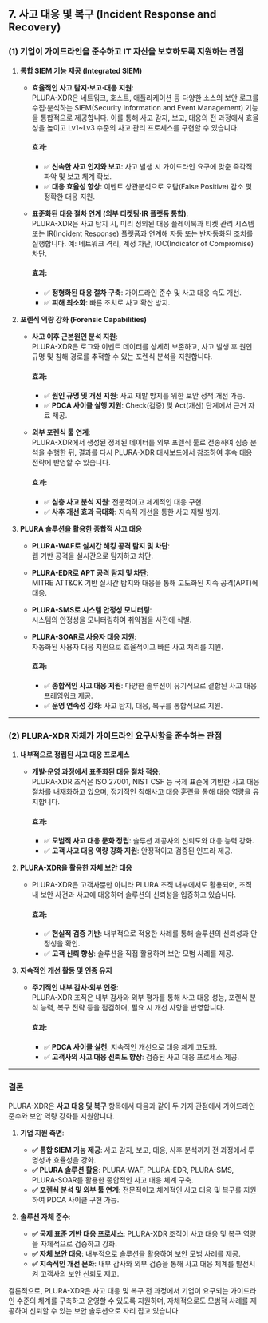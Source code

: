 ## **7. 사고 대응 및 복구** (Incident Response and Recovery)

### (1) 기업이 가이드라인을 준수하고 IT 자산을 보호하도록 지원하는 관점

1. **통합 SIEM 기능 제공 (Integrated SIEM)**  
   - **효율적인 사고 탐지·보고·대응 지원**:  
     PLURA-XDR은 네트워크, 호스트, 애플리케이션 등 다양한 소스의 보안 로그를 수집·분석하는 SIEM(Security Information and Event Management) 기능을 통합적으로 제공합니다. 이를 통해 사고 감지, 보고, 대응의 전 과정에서 효율성을 높이고 Lv1~Lv3 수준의 사고 관리 프로세스를 구현할 수 있습니다.  
     
     #### 효과:
     - ✅ **신속한 사고 인지와 보고**: 사고 발생 시 가이드라인 요구에 맞춘 즉각적 파악 및 보고 체계 확보.  
     - ✅ **대응 효율성 향상**: 이벤트 상관분석으로 오탐(False Positive) 감소 및 정확한 대응 지원.  

   - **표준화된 대응 절차 연계 (외부 티켓팅·IR 플랫폼 통합)**:  
     PLURA-XDR은 사고 탐지 시, 미리 정의된 대응 플레이북과 티켓 관리 시스템 또는 IR(Incident Response) 플랫폼과 연계해 자동 또는 반자동화된 조치를 실행합니다. 예: 네트워크 격리, 계정 차단, IOC(Indicator of Compromise) 차단.  
     
     #### 효과:
     - ✅ **정형화된 대응 절차 구축**: 가이드라인 준수 및 사고 대응 속도 개선.  
     - ✅ **피해 최소화**: 빠른 조치로 사고 확산 방지.  

2. **포렌식 역량 강화 (Forensic Capabilities)**  
   - **사고 이후 근본원인 분석 지원**:  
     PLURA-XDR은 로그와 이벤트 데이터를 상세히 보존하고, 사고 발생 후 원인 규명 및 침해 경로를 추적할 수 있는 포렌식 분석을 지원합니다.  
     
     #### 효과:
     - ✅ **원인 규명 및 개선 지원**: 사고 재발 방지를 위한 보안 정책 개선 가능.  
     - ✅ **PDCA 사이클 실행 지원**: Check(검증) 및 Act(개선) 단계에서 근거 자료 제공.  

   - **외부 포렌식 툴 연계**:  
     PLURA-XDR에서 생성된 정제된 데이터를 외부 포렌식 툴로 전송하여 심층 분석을 수행한 뒤, 결과를 다시 PLURA-XDR 대시보드에서 참조하여 후속 대응 전략에 반영할 수 있습니다.  
     
     #### 효과:
     - ✅ **심층 사고 분석 지원**: 전문적이고 체계적인 대응 구현.  
     - ✅ **사후 개선 효과 극대화**: 지속적 개선을 통한 사고 재발 방지.  

3. **PLURA 솔루션을 활용한 종합적 사고 대응**  
   - **PLURA-WAF로 실시간 해킹 공격 탐지 및 차단**:  
     웹 기반 공격을 실시간으로 탐지하고 차단.  

   - **PLURA-EDR로 APT 공격 탐지 및 차단**:  
     MITRE ATT&CK 기반 실시간 탐지와 대응을 통해 고도화된 지속 공격(APT)에 대응.  

   - **PLURA-SMS로 시스템 안정성 모니터링**:  
     시스템의 안정성을 모니터링하여 취약점을 사전에 식별.  

   - **PLURA-SOAR로 사용자 대응 지원**:  
     자동화된 사용자 대응 지원으로 효율적이고 빠른 사고 처리를 지원.  

     #### 효과:
     - ✅ **종합적인 사고 대응 지원**: 다양한 솔루션이 유기적으로 결합된 사고 대응 프레임워크 제공.  
     - ✅ **운영 연속성 강화**: 사고 탐지, 대응, 복구를 통합적으로 지원.  

---

### (2) PLURA-XDR 자체가 가이드라인 요구사항을 준수하는 관점

1. **내부적으로 정립된 사고 대응 프로세스**  
   - **개발·운영 과정에서 표준화된 대응 절차 적용**:  
     PLURA-XDR 조직은 ISO 27001, NIST CSF 등 국제 표준에 기반한 사고 대응 절차를 내재화하고 있으며, 정기적인 침해사고 대응 훈련을 통해 대응 역량을 유지합니다.  
     
     #### 효과:
     - ✅ **모범적 사고 대응 문화 정립**: 솔루션 제공사의 신뢰도와 대응 능력 강화.  
     - ✅ **고객 사고 대응 역량 강화 지원**: 안정적이고 검증된 인프라 제공.  

2. **PLURA-XDR을 활용한 자체 보안 대응**  
   - PLURA-XDR은 고객사뿐만 아니라 PLURA 조직 내부에서도 활용되어, 조직 내 보안 사건과 사고에 대응하며 솔루션의 신뢰성을 입증하고 있습니다.  
     
     #### 효과:
     - ✅ **현실적 검증 기반**: 내부적으로 적용한 사례를 통해 솔루션의 신뢰성과 안정성을 확인.  
     - ✅ **고객 신뢰 향상**: 솔루션을 직접 활용하며 보안 모범 사례를 제공.  

3. **지속적인 개선 활동 및 인증 유지**  
   - **주기적인 내부 감사·외부 인증**:  
     PLURA-XDR 조직은 내부 감사와 외부 평가를 통해 사고 대응 성능, 포렌식 분석 능력, 복구 전략 등을 점검하며, 필요 시 개선 사항을 반영합니다.  
     
     #### 효과:
     - ✅ **PDCA 사이클 실천**: 지속적인 개선으로 대응 체계 고도화.  
     - ✅ **고객사의 사고 대응 신뢰도 향상**: 검증된 사고 대응 프로세스 제공.  

---

### 결론

PLURA-XDR은 **사고 대응 및 복구** 항목에서 다음과 같이 두 가지 관점에서 가이드라인 준수와 보안 역량 강화를 지원합니다.

1. **기업 지원 측면**:  
   - **✅ 통합 SIEM 기능 제공**: 사고 감지, 보고, 대응, 사후 분석까지 전 과정에서 투명성과 효율성을 강화.  
   - **✅ PLURA 솔루션 활용**: PLURA-WAF, PLURA-EDR, PLURA-SMS, PLURA-SOAR를 활용한 종합적인 사고 대응 체계 구축.  
   - **✅ 포렌식 분석 및 외부 툴 연계**: 전문적이고 체계적인 사고 대응 및 복구를 지원하여 PDCA 사이클 구현 가능.  

2. **솔루션 자체 준수**:  
   - **✅ 국제 표준 기반 대응 프로세스**: PLURA-XDR 조직이 사고 대응 및 복구 역량을 자체적으로 검증하고 강화.  
   - **✅ 자체 보안 대응**: 내부적으로 솔루션을 활용하여 보안 모범 사례를 제공.  
   - **✅ 지속적인 개선 문화**: 내부 감사와 외부 검증을 통해 사고 대응 체계를 발전시켜 고객사의 보안 신뢰도 제고.  

결론적으로, PLURA-XDR은 사고 대응 및 복구 전 과정에서 기업이 요구되는 가이드라인 수준의 체계를 구축하고 운영할 수 있도록 지원하며, 자체적으로도 모범적 사례를 제공하여 신뢰할 수 있는 보안 솔루션으로 자리 잡고 있습니다.
